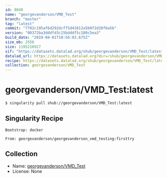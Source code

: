 ```yaml
---
id: 8040
name: "georgevanderson/VMD_Test"
branch: "master"
tag: "latest"
commit: "7702c195af6d292dcff5d41012a5b9f2d20f6a5b"
version: "00372ba3dddfd3c15bdddf5c180c5ea3"
build_date: "2019-04-01T10:56:03.675Z"
size_mb: 2556
size: 1195216927
sif: "https://datasets.datalad.org/shub/georgevanderson/VMD_Test/latest/2019-04-01-7702c195-00372ba3/00372ba3dddfd3c15bdddf5c180c5ea3.simg"
datalad_url: https://datasets.datalad.org?dir=/shub/georgevanderson/VMD_Test/latest/2019-04-01-7702c195-00372ba3/
recipe: https://datasets.datalad.org/shub/georgevanderson/VMD_Test/latest/2019-04-01-7702c195-00372ba3/Singularity
collection: georgevanderson/VMD_Test
---
```


# georgevanderson/VMD_Test:latest

```bash
$ singularity pull shub://georgevanderson/VMD_Test:latest
```

## Singularity Recipe

```singularity
Bootstrap: docker

From: georgevanderson/georgevanderson_vmd_testing:firsttry
```

## Collection

 - Name: [georgevanderson/VMD_Test](https://github.com/georgevanderson/VMD_Test)
 - License: None

